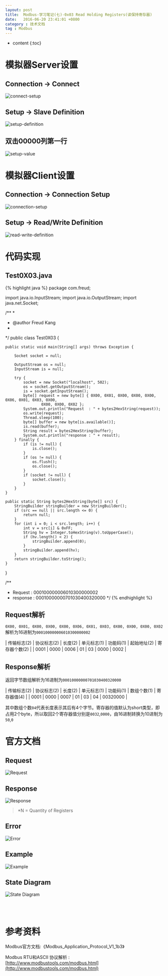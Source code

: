```yaml
---
layout: post
title:  Modbus-学习笔记(七)-0x03 Read Holding Registers(读保持寄存器)
date:   2016-06-20 23:41:01 +0800
category : 技术文档
tag : Modbus
---
```


* content
{:toc}


模拟器Server设置
=============================

Connection -> Connect
-----------------------------

![connect-setup](/images/blog/modbus/modbus-05-03-Read-Holding-Registers/06-modbus-slave-connect-setup.png)

Setup -> Slave Definition
-----------------------------

![setup-definition](/images/blog/modbus/modbus-05-03-Read-Holding-Registers/07-modbus-slave-setup-definition.png)

双击00000列第一行
-----------------------------

![setup-value](/images/blog/modbus/modbus-05-03-Read-Holding-Registers/08-modbus-slave-setup-value.png)


模拟器Client设置
=============================

Connection -> Connection Setup
-----------------------------

![connection-setup](/images/blog/modbus/modbus-05-03-Read-Holding-Registers/09-modbus-pool-connection-setup.png)

Setup -> Read/Write Definition
-----------------------------

![read-write-definition](/images/blog/modbus/modbus-05-03-Read-Holding-Registers/10-modbus-pool-read-write-definition.png)

代码实现
=============================

Test0X03.java
-----------------------------

{% highlight java %}
package com.freud;

import java.io.InputStream;
import java.io.OutputStream;
import java.net.Socket;

/**
 * 
 * @author Freud Kang
 *
 */
public class Test0X03 {

	public static void main(String[] args) throws Exception {

		Socket socket = null;

		OutputStream os = null;
		InputStream is = null;

		try {
			socket = new Socket("localhost", 502);
			os = socket.getOutputStream();
			is = socket.getInputStream();
			byte[] request = new byte[] { 0X00, 0X01, 0X00, 0X00, 0X00, 0X06, 0X01, 0X03, 0X00,
					0X00, 0X00, 0X02 };
			System.out.println("Request  : " + bytes2HexString(request));
			os.write(request);
			Thread.sleep(100);
			byte[] buffer = new byte[is.available()];
			is.read(buffer);
			String result = bytes2HexString(buffer);
			System.out.println("response : " + result);
		} finally {
			if (is != null) {
				is.close();
			}
			if (os != null) {
				os.flush();
				os.close();
			}
			if (socket != null) {
				socket.close();
			}
		}
	}

	public static String bytes2HexString(byte[] src) {
		StringBuilder stringBuilder = new StringBuilder();
		if (src == null || src.length <= 0) {
			return null;
		}
		for (int i = 0; i < src.length; i++) {
			int v = src[i] & 0xFF;
			String hv = Integer.toHexString(v).toUpperCase();
			if (hv.length() < 2) {
				stringBuilder.append(0);
			}
			stringBuilder.append(hv);
		}
		return stringBuilder.toString();
	}
}

/**
 * Request  : 000100000006010300000002
 * response : 00010000000701030400320000
 */
{% endhighlight %}

Request解析
-----------------------------

`0X00, 0X01, 0X00, 0X00, 0X00, 0X06, 0X01, 0X03, 0X00, 0X00, 0X00, 0X02`解析为16进制为`000100000006010300000002`

| 传输标志(2) | 协议标志(2) | 长度(2) | 单元标志(1) | 功能码(1) | 起始地址(2) | 寄存器个数(2) |
| 0001        | 0000        | 0006    | 01          | 03        | 0000        | 0002          |

Response解析
-----------------------------

返回字节数组解析为16进制为`00010000000701030400320000`

| 传输标志(2) | 协议标志(2) | 长度(2) | 单元标志(1) | 功能码(1) | 数组个数(1) | 寄存器值(4) |
| 0001        | 0000        | 0007    | 01          | 03        | 04          | 00320000    |

其中数组个数`04`代表长度表示其后有4个字节。寄存器的值默认为short类型，即占用2个byte，所以取回2个寄存器值分别是`0032`,`0000`，由16进制转换为10进制为`50`,`0`


官方文档
=============================

Request
-----------------------------

![Request](/images/blog/modbus/modbus-05-03-Read-Holding-Registers/01_Request.png)

Response
-----------------------------

![Response](/images/blog/modbus/modbus-05-03-Read-Holding-Registers/02_Response.png)

> *N = Quantity of Registers

Error
-----------------------------

![Error](/images/blog/modbus/modbus-05-03-Read-Holding-Registers/03_Error.png)

Example
-----------------------------

![Example](/images/blog/modbus/modbus-05-03-Read-Holding-Registers/04_Example.png)

State Diagram
-----------------------------

![State Diagram](/images/blog/modbus/modbus-05-03-Read-Holding-Registers/05_State_Diagram.png)


<br>
<br>

参考资料
================================

Modbus官方文档:《Modbus_Application_Protocol_V1_1b3》

Modbus RTU和ASCII 协议解析 : [http://www.modbustools.com/modbus.html](http://www.modbustools.com/modbus.html)
